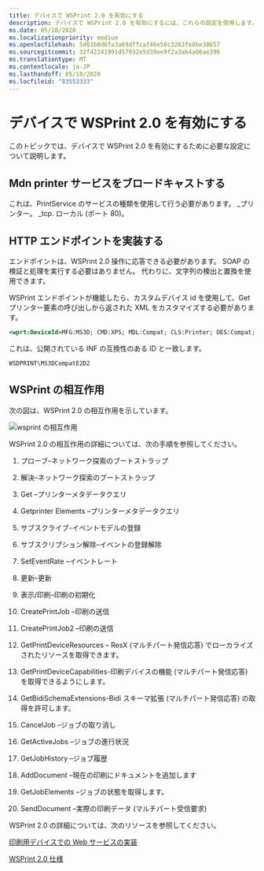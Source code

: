 ```yaml
---
title: デバイスで WSPrint 2.0 を有効にする
description: デバイスで WSPrint 2.0 を有効にするには、これらの設定を使用します。
ms.date: 05/18/2020
ms.localizationpriority: medium
ms.openlocfilehash: 5d01b0d6fa3a69dffcaf46e50c3263fe8be38657
ms.sourcegitcommit: 32f42241991d57032e5d39ee9f2a3ab4a66ae396
ms.translationtype: MT
ms.contentlocale: ja-JP
ms.lasthandoff: 05/18/2020
ms.locfileid: "83553333"
---
```

# <a name="enable-wsprint-20-on-a-device"></a>デバイスで WSPrint 2.0 を有効にする

このトピックでは、デバイスで WSPrint 2.0 を有効にするために必要な設定について説明します。

## <a name="broadcast-a-mdns-printer-service"></a>Mdn printer サービスをブロードキャストする

これは、PrintService のサービスの種類を使用して行う必要があります。 \_プリンター。 \_tcp. ローカル (ポート 80)。

## <a name="implement-a-http-endpoint"></a>HTTP エンドポイントを実装する

エンドポイントは、WSPrint 2.0 操作に応答できる必要があります。 SOAP の検証と処理を実行する必要はありません。 代わりに、文字列の検出と置換を使用できます。

WSPrint エンドポイントが機能したら、カスタムデバイス id を使用して、Getプリンター要素の呼び出しから返された XML をカスタマイズする必要があります。

```xml
<wprt:DeviceId>MFG:MS3D; CMD:XPS; MDL:Compat; CLS:Printer; DES:Compat; CID:MS3DWSD</wprt:DeviceId>
```

これは、公開されている INF の互換性のある ID と一致します。

```xml
WSDPRINT\MS3DCompatE2D2
```

## <a name="wsprint-interactions"></a>WSPrint の相互作用

次の図は、WSPrint 2.0 の相互作用を示しています。

![wsprint の相互作用](images/wsprint-interactions.png)

WSPrint 2.0 の相互作用の詳細については、次の手順を参照してください。

1. プローブ–ネットワーク探索のブートストラップ

2. 解決–ネットワーク探索のブートストラップ

3. Get –プリンターメタデータクエリ

4. Getprinter Elements –プリンターメタデータクエリ

5. サブスクライブ-イベントモデルの登録

6. サブスクリプション解除–イベントの登録解除

7. SetEventRate –イベントレート

8. 更新–更新

9. 表示/印刷–印刷の初期化

10. CreatePrintJob –印刷の送信

11. CreatePrintJob2 –印刷の送信

12. GetPrintDeviceResources – ResX (マルチパート発信応答) でローカライズされたリソースを取得できます。

13. GetPrintDeviceCapabilities-印刷デバイスの機能 (マルチパート発信応答) を取得できるようにします。

14. GetBidiSchemaExtensions-Bidi スキーマ拡張 (マルチパート発信応答) の取得を許可します。

15. CancelJob –ジョブの取り消し

16. GetActiveJobs –ジョブの進行状況

17. GetJobHistory –ジョブ履歴

18. AddDocument –現在の印刷にドキュメントを追加します

19. GetJobElements –ジョブの状態を取得します。

20. SendDocument –実際の印刷データ (マルチパート受信要求)

WSPrint 2.0 の詳細については、次のリソースを参照してください。

[印刷用デバイスでの Web サービスの実装](https://docs.microsoft.com/windows-hardware/design/whitepapers/implementing-web-services-on-devices-for-printing)

[WSPrint 2.0 仕様](https://docs.microsoft.com/windows-hardware/design/whitepapers/implementing-web-services-on-devices-for-printing#file-downloads)

